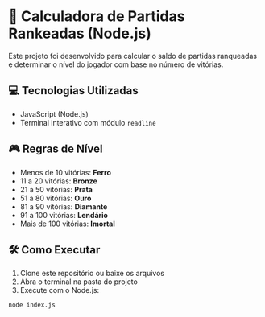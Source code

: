 # 🧠 Calculadora de Partidas Rankeadas (Node.js)

Este projeto foi desenvolvido para calcular o saldo de partidas ranqueadas e determinar o nível do jogador com base no número de vitórias.

## 💻 Tecnologias Utilizadas
- JavaScript (Node.js)
- Terminal interativo com módulo `readline`

## 🎮 Regras de Nível
- Menos de 10 vitórias: **Ferro**
- 11 a 20 vitórias: **Bronze**
- 21 a 50 vitórias: **Prata**
- 51 a 80 vitórias: **Ouro**
- 81 a 90 vitórias: **Diamante**
- 91 a 100 vitórias: **Lendário**
- Mais de 100 vitórias: **Imortal**

## 🛠️ Como Executar

1. Clone este repositório ou baixe os arquivos
2. Abra o terminal na pasta do projeto
3. Execute com o Node.js:

```bash
node index.js
